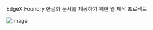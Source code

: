 EdgeX Foundry 한글화 문서를 제공하기 위한 웹 제작 프로젝트 

![image](https://user-images.githubusercontent.com/34915108/61200856-c1deb900-a71d-11e9-8e5a-4002896574f9.png)
